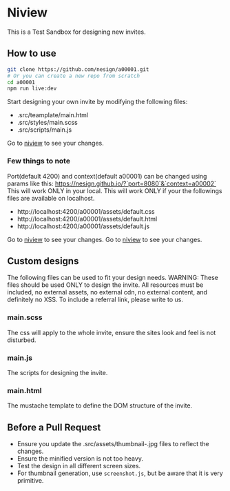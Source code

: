 # Niview

This is a Test Sandbox for designing new invites.

## How to use

```sh
git clone https://github.com/nesign/a00001.git
# Or you can create a new repo from scratch
cd a00001
npm run live:dev
```

Start designing your own invite by modifying the following files:

- .src/teamplate/main.html
- .src/styles/main.scss
- .src/scripts/main.js

Go to [niview](https://nesign.github.io/) to see your changes.

### Few things to note

Port(default 4200) and context(default a00001) can be changed using params like this: https://nesign.github.io/?`port=8080`&`context=a00002`
This will work ONLY in your local.
This will work ONLY if your the followings files are available on localhost.

- http://localhost:4200/a00001/assets/default.css
- http://localhost:4200/a00001/assets/default.html
- http://localhost:4200/a00001/assets/default.js


Go to [niview](https://nesign.github.io/) to see your changes.
Go to [niview](https://nesign.github.io/) to see your changes.

## Custom designs

The following files can be used to fit your design needs.
WARNING: These files should be used ONLY to design the invite. All resources must be included, no external assets, no external cdn, no external content, and definitely no XSS. To include a referral link, please write to us.

### main.scss

The css will apply to the whole invite, ensure the sites look and feel is not disturbed.

### main.js

The scripts for designing the invite.

### main.html

The mustache template to define the DOM structure of the invite.

## Before a Pull Request

- Ensure you update the .src/assets/thumbnail-.jpg files to reflect the changes.
- Ensure the minified version is not too heavy.
- Test the design in all different screen sizes.
- For thumbnail generation, use `screenshot.js`, but be aware that it is very primitive.
